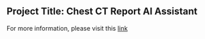 ## Project Title: Chest CT Report AI Assistant

For more information, please visit this [link](https://www.canva.com/design/DAGU0phoHDQ/189qKPHUIN0D-k9Q76uciA/edit?utm_content=DAGU0phoHDQ&utm_campaign=designshare&utm_medium=link2&utm_source=sharebutton)